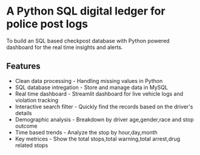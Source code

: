 # A Python SQL digital ledger for police post logs

To build an SQL based checkpost database with Python powered dashboard for the real time insights and alerts.

## Features

- Clean data processing - Handling missing values in Python
- SQL database intregation - Store and manage data in MySQL
- Real time dashboard - Streamlit dashboard for live vehicle logs and violation tracking
- Interactive search filter - Quickly find the records based on the driver's details
- Demographic analysis - Breakdown by driver age,gender,race and stop outcome
- Time based trends - Analyze the stop by hour,day,month
- Key metrices - Show the total stops,total warning,total arrest,drug related stops

